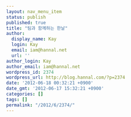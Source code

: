 ```yaml
---
layout: nav_menu_item
status: publish
published: true
title: "팀과 함께하는 한날"
author:
  display_name: Kay
  login: Kay
  email: iam@hannal.net
  url: ''
author_login: Kay
author_email: iam@hannal.net
wordpress_id: 2374
wordpress_url: http://blog.hannal.com/?p=2374
date: '2012-06-18 00:32:21 +0900'
date_gmt: '2012-06-17 15:32:21 +0900'
categories: []
tags: []
permalink: "/2012/6/2374/"
---
```


